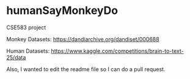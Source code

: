 # humanSayMonkeyDo
CSE583 project

Monkey Datasets:
https://dandiarchive.org/dandiset/000688

Human Datasets:
https://www.kaggle.com/competitions/brain-to-text-25/data

Also, I wanted to edit the readme file so I can do a pull request.
